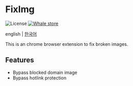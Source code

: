 # FixImg

![License](https://img.shields.io/github/license/Xvezda/chrome-fiximg)
[![Whale store](https://img.shields.io/endpoint?url=https%3A%2F%2Fapi.xvezda.com%2Fv1%2Fwhale-store%2Fv%2Fccamieeifalippbcdjfokaamepjpjcdo)](https://store.whale.naver.com/detail/ccamieeifalippbcdjfokaamepjpjcdo)

english | [한국어](doc/ko_KR/README.md)

This is an chrome browser extension to fix broken images.


## Features
 * Bypass blocked domain image
 * Bypass hotlink protection